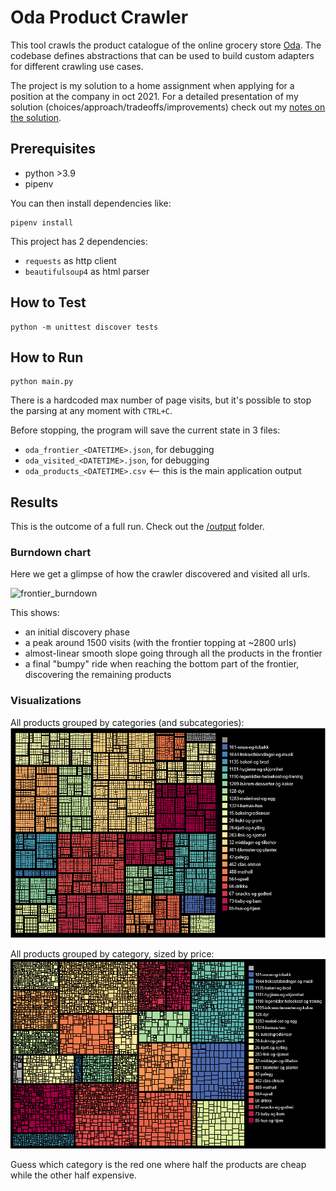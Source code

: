 # Oda Product Crawler

This tool crawls the product catalogue of the online grocery store [Oda](http://oda.com). The codebase defines abstractions that can be used to build custom adapters for different crawling use cases.

The project is my solution to a home assignment when applying for a position at the company in oct 2021. For a detailed presentation of my solution (choices/approach/tradeoffs/improvements) check out my [notes on the solution](NOTES.md).


## Prerequisites

- python >3.9
- pipenv

You can then install dependencies like:
```
pipenv install
```

This project has 2 dependencies:
- `requests` as http client
- `beautifulsoup4` as html parser


## How to Test
```
python -m unittest discover tests
```

## How to Run
```
python main.py
```

There is a hardcoded max number of page visits, but it's possible to stop the parsing at any moment with `CTRL+C`.

Before stopping, the program will save the current state in 3 files:
- `oda_frontier_<DATETIME>.json`, for debugging
- `oda_visited_<DATETIME>.json`, for debugging
- `oda_products_<DATETIME>.csv` <-- this is the main application output

## Results
This is the outcome of a full run. Check out the [/output](output) folder.

### Burndown chart
Here we get a glimpse of how the crawler discovered and visited all urls.

![frontier_burndown](https://user-images.githubusercontent.com/5155314/136757236-472f820d-71ba-4703-a7a2-f2f9aac56587.png)

This shows:
- an initial discovery phase
- a peak around 1500 visits (with the frontier topping at ~2800 urls)
- almost-linear smooth slope going through all the products in the frontier
- a final "bumpy" ride when reaching the bottom part of the frontier, discovering the remaining products

### Visualizations

All products grouped by categories (and subcategories):
![mosaic_by_category_nested](visualizations/mosaic_categories_with_legend_900x600.png)

All products grouped by category, sized by price:
![mosaic_price_by_top_category](visualizations/price_categories_mosaic_legend_1000x600.png)

Guess which category is the red one where half the products are cheap while the other half expensive.
